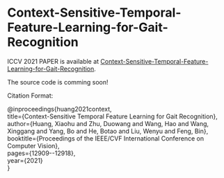 # Context-Sensitive-Temporal-Feature-Learning-for-Gait-Recognition
ICCV 2021 PAPER is available at <a href="https://openaccess.thecvf.com/content/ICCV2021/html/Huang_Context-Sensitive_Temporal_Feature_Learning_for_Gait_Recognition_ICCV_2021_paper.html" title="CSTL">Context-Sensitive-Temporal-Feature-Learning-for-Gait-Recognition</a>.

The source code is comming soon!

Citation Format:

@inproceedings{huang2021context, \
  title={Context-Sensitive Temporal Feature Learning for Gait Recognition}, \
  author={Huang, Xiaohu and Zhu, Duowang and Wang, Hao and Wang, Xinggang and Yang, Bo and He, Botao and Liu, Wenyu and Feng, Bin},\
  booktitle={Proceedings of the IEEE/CVF International Conference on Computer Vision},\
  pages={12909--12918},\
  year={2021}\
}
